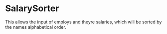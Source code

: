 # SalarySorter
This allows the input of employs and theyre salaries, which will be sorted by the names alphabetical order. 

